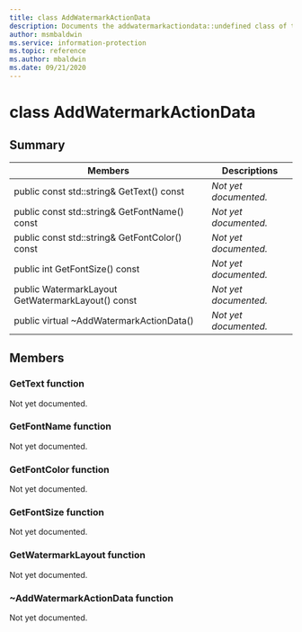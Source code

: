 ```yaml
---
title: class AddWatermarkActionData 
description: Documents the addwatermarkactiondata::undefined class of the Microsoft Information Protection (MIP) SDK.
author: msmbaldwin
ms.service: information-protection
ms.topic: reference
ms.author: mbaldwin
ms.date: 09/21/2020
---
```


# class AddWatermarkActionData 
  
## Summary
 Members                        | Descriptions                                
--------------------------------|---------------------------------------------
public const std::string& GetText() const  | _Not yet documented._
public const std::string& GetFontName() const  | _Not yet documented._
public const std::string& GetFontColor() const  | _Not yet documented._
public int GetFontSize() const  | _Not yet documented._
public WatermarkLayout GetWatermarkLayout() const  | _Not yet documented._
public virtual ~AddWatermarkActionData()  | _Not yet documented._
  
## Members
  
### GetText function
Not yet documented.

  
### GetFontName function
Not yet documented.

  
### GetFontColor function
Not yet documented.

  
### GetFontSize function
Not yet documented.

  
### GetWatermarkLayout function
Not yet documented.

  
### ~AddWatermarkActionData function
Not yet documented.

